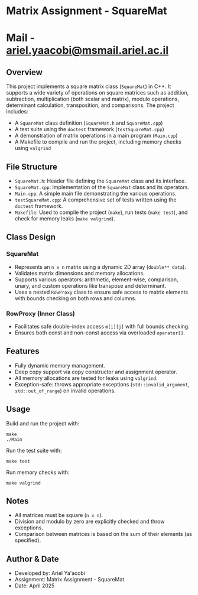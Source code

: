 # Matrix Assignment - SquareMat
# Mail - ariel.yaacobi@msmail.ariel.ac.il

## Overview
This project implements a square matrix class (`SquareMat`) in C++. It supports a wide variety of operations on square matrices such as addition, subtraction, multiplication (both scalar and matrix), modulo operations, determinant calculation, transposition, and comparisons. The project includes:
- A `SquareMat` class definition (`SquareMat.h` and `SquareMat.cpp`)
- A test suite using the `doctest` framework (`testSquareMat.cpp`)
- A demonstration of matrix operations in a main program (`Main.cpp`)
- A Makefile to compile and run the project, including memory checks using `valgrind`

## File Structure
- `SquareMat.h`: Header file defining the `SquareMat` class and its interface.
- `SquareMat.cpp`: Implementation of the `SquareMat` class and its operators.
- `Main.cpp`: A simple main file demonstrating the various operations.
- `testSquareMat.cpp`: A comprehensive set of tests written using the `doctest` framework.
- `Makefile`: Used to compile the project (`make`), run tests (`make test`), and check for memory leaks (`make valgrind`).

## Class Design

### SquareMat
- Represents an `n x n` matrix using a dynamic 2D array (`double** data`).
- Validates matrix dimensions and memory allocations.
- Supports various operators: arithmetic, element-wise, comparison, unary, and custom operations like transpose and determinant.
- Uses a nested `RowProxy` class to ensure safe access to matrix elements with bounds checking on both rows and columns.

### RowProxy (Inner Class)
- Facilitates safe double-index access `m[i][j]` with full bounds checking.
- Ensures both const and non-const access via overloaded `operator[]`.

## Features
- Fully dynamic memory management.
- Deep copy support via copy constructor and assignment operator.
- All memory allocations are tested for leaks using `valgrind`.
- Exception-safe: throws appropriate exceptions (`std::invalid_argument`, `std::out_of_range`) on invalid operations.

## Usage
Build and run the project with:
```
make
./Main
```

Run the test suite with:
```
make test
```

Run memory checks with:
```
make valgrind
```

## Notes
- All matrices must be square (`n x n`).
- Division and modulo by zero are explicitly checked and throw exceptions.
- Comparison between matrices is based on the sum of their elements (as specified).

## Author & Date
- Developed by: Ariel Ya'acobi
- Assignment: Matrix Assignment - SquareMat
- Date: April 2025
